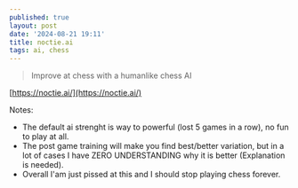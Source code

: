 ```yaml
---
published: true
layout: post
date: '2024-08-21 19:11'
title: noctie.ai
tags: ai, chess
---
```

> Improve at chess with a humanlike chess AI

[https://noctie.ai/](https://noctie.ai/)

Notes:

- The default ai strenght is way to powerful (lost 5 games in a row), no fun to play at all.
- The post game training will make you find best/better variation, but in a lot of cases I have ZERO UNDERSTANDING why it is better (Explanation is needed).
- Overall I'am just pissed at this and I should stop playing chess forever.
